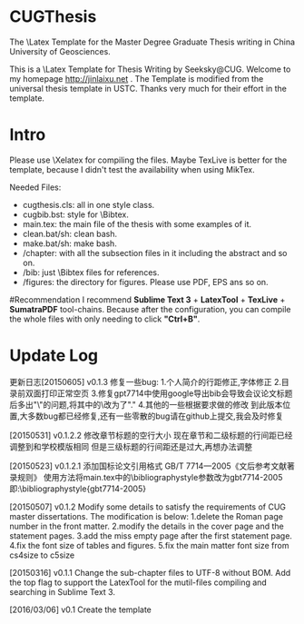 # CUGThesis
The \Latex Template for the Master Degree Graduate Thesis writing in China University of Geosciences.

This is a \Latex Template for Thesis Writing by Seeksky@CUG. Welcome to my homepage http://jinlaixu.net .
The Template is modified from the universal thesis template in USTC. Thanks very much for their effort in the template.  

# Intro
Please use \Xelatex for compiling the files. Maybe TexLive is better for the template, because I didn't test the availability when using MikTex.

Needed Files:
 * cugthesis.cls: all in one style class.
 * cugbib.bst: style for \Bibtex.
 * main.tex: the main file of the thesis with some examples of it.
 * clean.bat/sh: clean bash.
 * make.bat/sh: make bash.
 * /chapter: with all the subsection files in it including the abstract and so on.
 * /bib: just \Bibtex files for references.
 * /figures: the directory for figures. Please use PDF, EPS ans so on.
 
#Recommendation
I recommend **Sublime Text 3** + **LatexTool** + **TexLive** + **SumatraPDF** tool-chains.
Because after the configuration, you can compile the whole files with only needing to click **"Ctrl+B"**.
 
# Update Log
更新日志[20150605] v0.1.3
修复一些bug:
1.个人简介的行距修正,字体修正
2.目录前双面打印正常空页
3.修复gpt7714中使用google导出bib会导致会议论文标题后多出"\\"的问题,将其中的\\改为了"."
4.其他的一些根据要求做的修改
到此版本位置,大多数bug都已经修复,还有一些零散的bug请在github上提交,我会及时修复

[20150531] v0.1.2.2
修改章节标题的空行大小
现在章节和二级标题的行间距已经调整到和学校模版相同
但是三级标题的行间距还是过大,再想办法调整

[20150523] v0.1.2.1
添加国标论文引用格式
GB/T 7714—2005《文后参考文献著录规则》
使用方法将main.tex中的\bibliographystyle参数改为gbt7714-2005
即:\bibliographystyle{gbt7714-2005}

[20150507] v0.1.2
Modify some details to satisfy the requirements of CUG master dissertations.
The modification is below:
1.delete the Roman page number in the front matter.
2.modify the details in the cover page and the statement pages.
3.add the miss empty page after the first statement page.
4.fix the font size of tables and figures.
5.fix the main matter font size from cs4size to c5size 

[20150316] v0.1.1
Change the sub-chapter files to UTF-8 without BOM.
Add the top flag to support the LatexTool for the mutil-files compiling and searching in Sublime Text 3.

[2016/03/06] v0.1
Create the template 